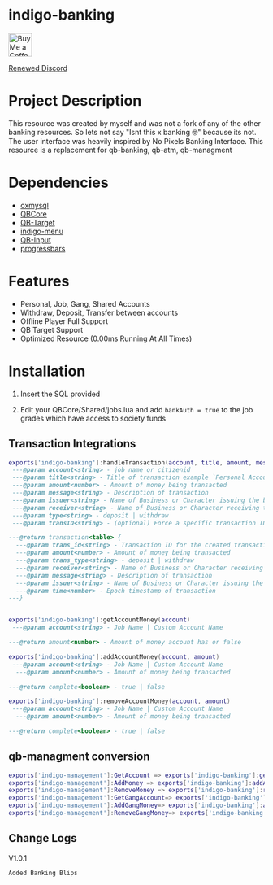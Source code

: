 # indigo-banking
<a href='https://ko-fi.com/ushifty' target='_blank'><img height='35' style='border:0px;height:46px;' src='https://az743702.vo.msecnd.net/cdn/kofi3.png?v=0' border='0' alt='Buy Me a Coffee at ko-fi.com' />
 
 [Renewed Discord](https://discord.gg/P3RMrbwA8n)

# Project Description
This resource was created by myself and was not a fork of any of the other banking resources. So lets not say "Isnt this x banking 🤓" because its not. The user interface was heavily inspired by No Pixels Banking Interface.
This resource is a replacement for qb-banking, qb-atm, qb-managment

# Dependencies
* [oxmysql](https://github.com/overextended/oxmysql)
* [QBCore](https://github.com/qbcore-framework/qb-core)
* [QB-Target](https://github.com/qbcore-framework/qb-target)
* [indigo-menu](https://github.com/qbcore-framework/indigo-menu)
* [QB-Input](https://github.com/qbcore-framework/qb-input)
* [progressbars](https://github.com/Project-Sloth/progressbar)

# Features
* Personal, Job, Gang, Shared Accounts
* Withdraw, Deposit, Transfer between accounts
* Offline Player Full Support
* QB Target Support
* Optimized Resource (0.00ms Running At All Times)

# Installation

1) Insert the SQL provided

2) Edit your QBCore/Shared/jobs.lua and add `bankAuth = true` to the job grades which have access to society funds

## Transaction Integrations

```lua
exports['indigo-banking']:handleTransaction(account, title, amount, message, issuer, receiver, type, transID)
 ---@param account<string> - job name or citizenid
 ---@param title<string> - Title of transaction example `Personal Account / ${Player.PlayerData.citizenid}`
 ---@param amount<number> - Amount of money being transacted
 ---@param message<string> - Description of transaction
 ---@param issuer<string> - Name of Business or Character issuing the bill
 ---@param receiver<string> - Name of Business or Character receiving the bill
 ---@param type<string> - deposit | withdraw
 ---@param transID<string> - (optional) Force a specific transaction ID instead of generating one.

---@return transaction<table> {
  ---@param trans_id<string> - Transaction ID for the created transaction
  ---@param amount<number> - Amount of money being transacted
  ---@param trans_type<string> - deposit | withdraw
  ---@param receiver<string> - Name of Business or Character receiving the bill
  ---@param message<string> - Description of transaction
  ---@param issuer<string> - Name of Business or Character issuing the bill
  ---@param time<number> - Epoch timestamp of transaction
---}


exports['indigo-banking']:getAccountMoney(account)
 ---@param account<string> - Job Name | Custom Account Name

---@return amount<number> - Amount of money account has or false

exports['indigo-banking']:addAccountMoney(account, amount)
 ---@param account<string> - Job Name | Custom Account Name
  ---@param amount<number> - Amount of money being transacted

---@return complete<boolean> - true | false

exports['indigo-banking']:removeAccountMoney(account, amount)
 ---@param account<string> - Job Name | Custom Account Name
  ---@param amount<number> - Amount of money being transacted

---@return complete<boolean> - true | false
```

## qb-managment conversion
```lua
exports['indigo-management']:GetAccount => exports['indigo-banking']:getAccountMoney
exports['indigo-management']:AddMoney => exports['indigo-banking']:addAccountMoney
exports['indigo-management']:RemoveMoney => exports['indigo-banking']:removeAccountMoney
exports['indigo-management']:GetGangAccount=> exports['indigo-banking']:getAccountMoney
exports['indigo-management']:AddGangMoney=> exports['indigo-banking']:addAccountMoney
exports['indigo-management']:RemoveGangMoney=> exports['indigo-banking']:removeAccountMoney
```

 ## Change Logs
 V1.0.1
 ```
 Added Banking Blips
 ```
